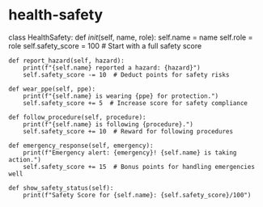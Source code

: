 # health-safety
class HealthSafety:
    def _init_(self, name, role):
        self.name = name
        self.role = role
        self.safety_score = 100  # Start with a full safety score

    def report_hazard(self, hazard):
        print(f"{self.name} reported a hazard: {hazard}")
        self.safety_score -= 10  # Deduct points for safety risks

    def wear_ppe(self, ppe):
        print(f"{self.name} is wearing {ppe} for protection.")
        self.safety_score += 5  # Increase score for safety compliance

    def follow_procedure(self, procedure):
        print(f"{self.name} is following {procedure}.")
        self.safety_score += 10  # Reward for following procedures

    def emergency_response(self, emergency):
        print(f"Emergency alert: {emergency}! {self.name} is taking action.")
        self.safety_score += 15  # Bonus points for handling emergencies well

    def show_safety_status(self):
        print(f"Safety Score for {self.name}: {self.safety_score}/100")
